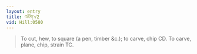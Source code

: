 ```yaml
---
layout: entry
title: འཇོག་√2
vid: Hill:0580
---
```

> To cut, hew, to square (a pen, timber &c.); to carve, chip CD. To carve, plane, chip, strain TC.
